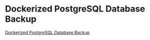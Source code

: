 # Dockerized PostgreSQL Database Backup

[Dockerized PostgreSQL Database Backup](https://blog.devops.dev/dockerized-postgresql-database-backup-ccd7b2bdea4a)  

